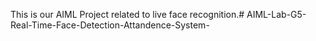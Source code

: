 This is our AIML Project related to live face recognition.#   A I M L - L a b - G 5 - R e a l - T i m e - F a c e - D e t e c t i o n - A t t a n d e n c e - S y s t e m -  
 
